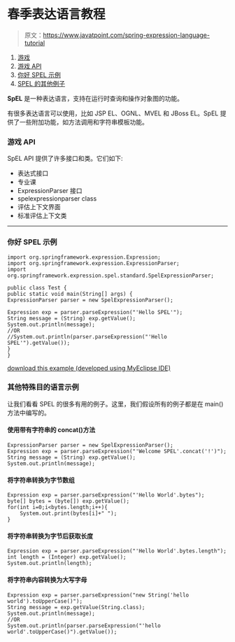 # 春季表达语言教程

> 原文：<https://www.javatpoint.com/spring-expression-language-tutorial>

1.  [游戏](#)
2.  [游戏 API](#)
3.  [你好 SPEL 示例](#)
4.  [SPEL 的其他例子](#)

**SpEL** 是一种表达语言，支持在运行时查询和操作对象图的功能。

有很多表达语言可以使用，比如 JSP EL、OGNL、MVEL 和 JBoss EL。SpEL 提供了一些附加功能，如方法调用和字符串模板功能。

### 游戏 API

SpEL API 提供了许多接口和类。它们如下:

*   表达式接口
*   专业课
*   ExpressionParser 接口
*   spelexpressionparser class
*   评估上下文界面
*   标准评估上下文类

* * *

### 你好 SPEL 示例

```
import org.springframework.expression.Expression;
import org.springframework.expression.ExpressionParser;
import org.springframework.expression.spel.standard.SpelExpressionParser;

public class Test {
public static void main(String[] args) {
ExpressionParser parser = new SpelExpressionParser();

Expression exp = parser.parseExpression("'Hello SPEL'");
String message = (String) exp.getValue();
System.out.println(message);
//OR
//System.out.println(parser.parseExpression("'Hello SPEL'").getValue());
}
}

```

[download this example (developed using MyEclipse IDE)](https://static.javatpoint.com/src/sp/spel1.zip)

### 其他特殊目的语言示例

让我们看看 SPEL 的很多有用的例子。这里，我们假设所有的例子都是在 main()方法中编写的。

#### 使用带有字符串的 concat()方法

```
ExpressionParser parser = new SpelExpressionParser();
Expression exp = parser.parseExpression("'Welcome SPEL'.concat('!')");
String message = (String) exp.getValue();
System.out.println(message);

```

#### 将字符串转换为字节数组

```
Expression exp = parser.parseExpression("'Hello World'.bytes");
byte[] bytes = (byte[]) exp.getValue();
for(int i=0;i<bytes.length;i++){
	System.out.print(bytes[i]+" ");
}

```

#### 将字符串转换为字节后获取长度

```
Expression exp = parser.parseExpression("'Hello World'.bytes.length");
int length = (Integer) exp.getValue();
System.out.println(length);

```

#### 将字符串内容转换为大写字母

```
Expression exp = parser.parseExpression("new String('hello world').toUpperCase()");
String message = exp.getValue(String.class);
System.out.println(message);
//OR
System.out.println(parser.parseExpression("'hello world'.toUpperCase()").getValue());

```